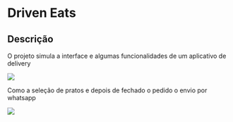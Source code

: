 <h1>Driven Eats</h1>
<h2>Descrição</h2>
<p>O projeto simula a interface e algumas funcionalidades de um aplicativo de delivery</p>
<img src="https://user-images.githubusercontent.com/106850140/180064267-1ec71200-c137-4e1e-a87f-2ff864bac7ce.png">
<p>Como a seleção de pratos e depois de fechado o pedido o envio por whatsapp</p>
<img src="https://user-images.githubusercontent.com/106850140/180064261-182e85cd-9947-48a8-8733-f68d36421462.png">

